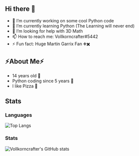 ## Hi there 👋

- 🔭 I’m currently working on some cool Python code
- 🌱 I’m currently learning Python (The Learning will never end)
- 🤔 I’m looking for help with 3D Math
- 📫 How to reach me: Vollkorncrafter#5442
- ⚡ Fun fact: Huge Martin Garrix Fan ➕✖️

## ⚡About Me⚡
- 14 years old 🌱
- Python coding since 5 years 🌱
- I like Pizza 🍕


## Stats

### Languages
![Top Langs](https://github-readme-stats.vercel.app/api/top-langs/?username=vollkorncrafter)
### Stats
![Vollkorncrafter's GitHub stats](https://github-readme-stats.vercel.app/api?username=vollkorncrafter&show_icons=true)
### 
